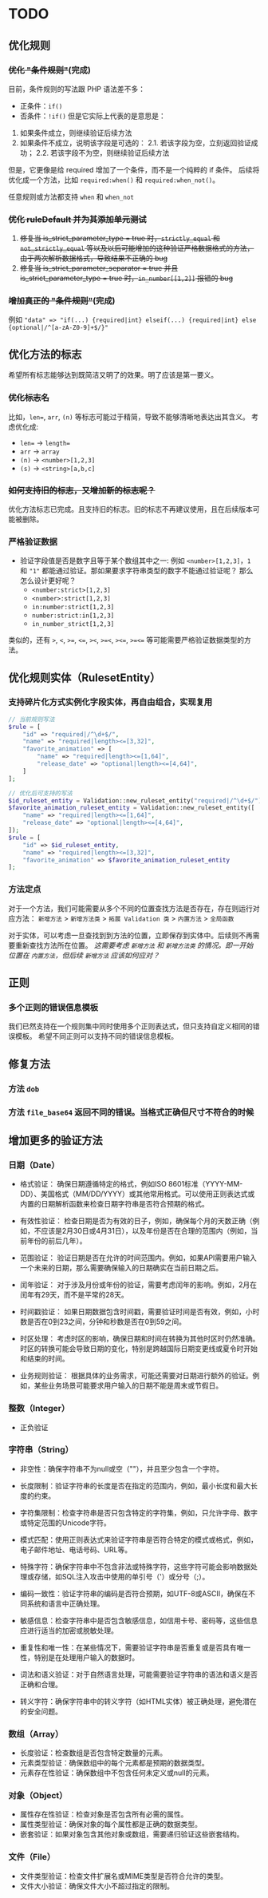 # TODO

## 优化规则

### ~~优化 "条件规则"~~(完成)
目前，条件规则的写法跟 PHP 语法差不多：
- 正条件：`if()`
- 否条件：`!if()`
但是它实际上代表的是意思是：
1. 如果条件成立，则继续验证后续方法
2. 如果条件不成立，说明该字段是可选的：
  2.1. 若该字段为空，立刻返回验证成功；
  2.2. 若该字段不为空，则继续验证后续方法

但是，它更像是给 required 增加了一个条件，而不是一个纯粹的 if 条件。
后续将优化成一个方法，比如 `required:when()` 和 `required:when_not()`。

任意规则或方法都支持 `when` 和 `when_not`

### ~~优化 ruleDefault 并为其添加单元测试~~
1. ~~修复当 is_strict_parameter_type = true 时，`strictly_equal` 和 `not_strictly_equal` 等以及以后可能增加的这种验证严格数据格式的方法，由于两次解析数据格式，导致结果不正确的 bug~~
2. ~~修复当 is_strict_parameter_separator = true 并且 is_strict_parameter_type = true 时，`in_number[[1,2]]` 报错的 bug~~


### ~~增加真正的 "条件规则"~~(完成)

例如 `"data" => "if(...) {required|int} elseif(...) {required|int} else {optional|/^[a-zA-Z0-9]+$/}"`

## 优化方法的标志
希望所有标志能够达到既简洁又明了的效果。明了应该是第一要义。

### ~~优化标志名~~
比如，`len=`, `arr`, `(n)` 等标志可能过于精简，导致不能够清晰地表达出其含义。
考虑优化成:
- `len=` -> `length=`
- `arr` -> `array`
- `(n)` -> `<number>[1,2,3]`
- `(s)` -> `<string>[a,b,c]`

### ~~如何支持旧的标志，又增加新的标志呢？~~

优化方法标志已完成。且支持旧的标志。旧的标志不再建议使用，且在后续版本可能被删除。

### 严格验证数据

- 验证字段值是否是数字且等于某个数组其中之一: 例如 `<number>[1,2,3]`，`1` 和 `"1"` 都能通过验证。那如果要求字符串类型的数字不能通过验证呢？
  那么怎么设计更好呢？
  - `<number:strict>[1,2,3]`
  - `<number>:strict[1,2,3]`
  - `in:number:strict[1,2,3]`
  - `number:strict:in[1,2,3]`
  - `in_number_strict[1,2,3]`

类似的，还有 `>`, `<`, `>=`, `<=`, `><`, `>=<`, `><=`, `>=<=` 等可能需要严格验证数据类型的方法。

## 优化规则实体（RulesetEntity）

### 支持碎片化方式实例化字段实体，再自由组合，实现复用
```PHP
// 当前规则写法
$rule = [
    "id" => "required|/^\d+$/",
    "name" => "required|length><=[3,32]",
    "favorite_animation" => [
        "name" => "required|length><=[1,64]",
        "release_date" => "optional|length><=[4,64]",
    ]
];

// 优化后可支持的写法
$id_ruleset_entity = Validation::new_ruleset_entity("required|/^\d+$/");
$favorite_animation_ruleset_entity = Validation::new_ruleset_entity([
    "name" => "required|length><=[1,64]",
    "release_date" => "optional|length><=[4,64]",
]);
$rule = [
    "id" => $id_ruleset_entity,
    "name" => "required|length><=[3,32]",
    "favorite_animation" => $favorite_animation_ruleset_entity
];
```

### 方法定点

对于一个方法，我们可能需要从多个不同的位置查找方法是否存在，存在则运行对应方法：
`新增方法` > `新增方法类` > `拓展 Validation 类` > `内置方法` > `全局函数`

对于实体，可以考虑一旦查找到到方法的位置，立即保存到实体中。后续则不再需要重新查找方法所在位置。
*这需要考虑 `新增方法` 和 `新增方法类` 的情况。即一开始位置在 `内置方法`，但后续 `新增方法` 应该如何应对？*

## 正则

### 多个正则的错误信息模板

我们已然支持在一个规则集中同时使用多个正则表达式，但只支持自定义相同的错误模板。
希望不同正则可以支持不同的错误信息模板。

## 修复方法

### 方法 `dob`
### 方法 `file_base64` 返回不同的错误。当格式正确但尺寸不符合的时候

## 增加更多的验证方法

### 日期（Date）

- 格式验证：
确保日期遵循特定的格式，例如ISO 8601标准（YYYY-MM-DD）、美国格式（MM/DD/YYYY）或其他常用格式。可以使用正则表达式或内置的日期解析函数来检查日期字符串是否符合预期的格式。

- 有效性验证：
检查日期是否为有效的日子，例如，确保每个月的天数正确（例如，不应该是2月30日或4月31日），以及年份是否在合理的范围内（例如，当前年份的前后几年）。

- 范围验证：
验证日期是否在允许的时间范围内。例如，如果API需要用户输入一个未来的日期，那么需要确保输入的日期确实在当前日期之后。

- 闰年验证：
对于涉及月份或年份的验证，需要考虑闰年的影响。例如，2月在闰年有29天，而不是平常的28天。

- 时间戳验证：
如果日期数据包含时间戳，需要验证时间是否有效，例如，小时数是否在0到23之间，分钟和秒数是否在0到59之间。

- 时区处理：
考虑时区的影响，确保日期和时间在转换为其他时区时仍然准确。时区的转换可能会导致日期的变化，特别是跨越国际日期变更线或夏令时开始和结束的时间。

- 业务规则验证：
根据具体的业务需求，可能还需要对日期进行额外的验证。例如，某些业务场景可能要求用户输入的日期不能是周末或节假日。

### 整数（Integer）

- 正负验证

### 字符串（String）

- 非空性：确保字符串不为null或空（""），并且至少包含一个字符。

- 长度限制：验证字符串的长度是否在指定的范围内，例如，最小长度和最大长度的约束。

- 字符集限制：检查字符串是否只包含特定的字符集，例如，只允许字母、数字或特定范围的Unicode字符。

- 模式匹配：使用正则表达式来验证字符串是否符合特定的模式或格式，例如，电子邮件地址、电话号码、URL等。

- 特殊字符：确保字符串中不包含非法或特殊字符，这些字符可能会影响数据处理或存储，如SQL注入攻击中使用的单引号（'）或分号（;）。

- 编码一致性：验证字符串的编码是否符合预期，如UTF-8或ASCII，确保在不同系统和语言中正确处理。

- 敏感信息：检查字符串中是否包含敏感信息，如信用卡号、密码等，这些信息应进行适当的加密或脱敏处理。

- 重复性和唯一性：在某些情况下，需要验证字符串是否重复或是否具有唯一性，特别是在处理用户输入的数据时。

- 词法和语义验证：对于自然语言处理，可能需要验证字符串的语法和语义是否正确和合理。

- 转义字符：确保字符串中的转义字符（如HTML实体）被正确处理，避免潜在的安全问题。

### 数组（Array）

- 长度验证：检查数组是否包含特定数量的元素。
- 元素类型验证：确保数组中的每个元素都是预期的数据类型。
- 元素存在性验证：确保数组中不包含任何未定义或null的元素。

### 对象（Object）

- 属性存在性验证：检查对象是否包含所有必需的属性。
- 属性类型验证：确保对象的每个属性都是正确的数据类型。
- 嵌套验证：如果对象包含其他对象或数组，需要递归验证这些嵌套结构。

### 文件（File）

- 文件类型验证：检查文件扩展名或MIME类型是否符合允许的类型。
- 文件大小验证：确保文件大小不超过指定的限制。